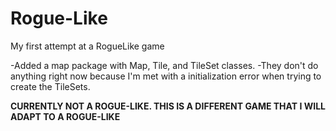 Rogue-Like
==========

My first attempt at a RogueLike game
 
 -Added a map package with Map, Tile, and TileSet classes.
   -They don't do anything right now because I'm met with a initialization error when trying to create the TileSets.
 
<strong> CURRENTLY NOT A ROGUE-LIKE. THIS IS A DIFFERENT GAME THAT I WILL ADAPT TO A ROGUE-LIKE </strong>